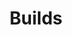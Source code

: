 ---
title: Builds
short_name: Builds
subheading: Automatically build your Jekyll site
icon: console
order: 3
pitch:
  - heading: Your Jekyll build fully automated
    text: Take complete control over how your Jekyll site builds.
    icon: under-construction
  - heading: Your Jekyll environment in the cloud
    text: Replicate your local environment in the cloud. On every commit, CloudCannon installs your Gemfile, builds your site, updates the editor interface and pushes it live.
    icon: air-support
  - heading: A build to match your requirements
    text: Extend Jekyll's capabilities by installing plugins or writing your own. CloudCannon runs your build in a sandboxed environment, so you’re safe to run your own code.
    icon: festivities
  - heading: Automatic asset compression
    text: Squeeze every ounce of performance out of your site without having to lift a finger. CloudCannon automatically minifies your CSS and JavaScript to make sure your site loads faster for visitors.
    icon: file-bundle
  - heading: Customise your build for different environments
    text: Use environment variables to modify values on your site in different environments. You might serve assets locally on your staging environment, but from a CDN on production.
    icon: programmer
  - heading: Scheduling
    text: Do you have content that needs to go live at 2am? Get a good night sleep by using scheduling to publish content at a future point in time. 
    icon: time-management
  - heading: Multiple sites made easy
    text: Share your layout, CSS, JavaScript and other assets across multiple sites to ensure they’re consistent and easy to maintain. Managing multiple sites with a similar layout is a breeze with Jekyll themes.
    icon: onboarding
---